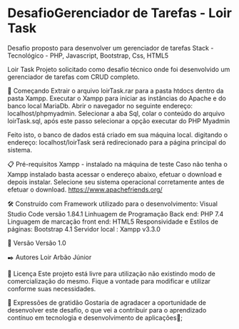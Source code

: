 # DesafioGerenciador de Tarefas - Loir Task
Desafio proposto para desenvolver um gerenciador de tarefas
Stack - Tecnológico - PHP, Javascript, Bootstrap, Css, HTML5



Loir Task
Projeto solicitado como desafio técnico onde foi desenvolvido um gerenciador de tarefas com CRUD completo.

🚀 Começando
Extrair o arquivo loirTask.rar para a pasta htdocs dentro da pasta Xampp.
Executar o Xampp para iniciar as instâncias do Apache e do banco local MariaDb.
Abrir o navegador no seguinte endereço: localhost/phpmyadmin.
Selecionar a aba Sql, colar o conteúdo do arquivo loirTask.sql, após este passo selecionar a opção executar do PHP Myadmin

Feito isto, o banco de dados está criado em sua máquina local.
digitando o endereço: localhost/loirTask será redirecionado para a página principal do sistema.

📋 Pré-requisitos
Xampp - instalado na máquina de teste
Caso não tenha o Xampp instalado basta acessar o endereço abaixo, efetuar o download e depois instalar.
Selecione seu sistema operacional corretamente antes de efetuar o download.
https://www.apachefriends.org/

🛠️ Construído com
Framework utilizado para o desenvolvimento: Visual Studio Code versão 1.84.1
Linhuagem de Programação Back end: PHP 7.4
Linguagem de marcação front end: HTML5
Responsividade e Estilos de páginas: Bootstrap 4.1
Servidor local : Xampp v3.3.0

📌 Versão
Versão 1.0 

✒️ Autores
Loir Arbão Júnior


📄 Licença
Este projeto está livre para utilização não existindo modo de comercialização do mesmo. Fique a vontade para modificar e utilizar conforme suas necessidades.

🎁 Expressões de gratidão
Gostaria de agradacer a oportunidade de desenvolver este desafio, o que vei a contribuir para o aprendizado contínuo em tecnologia e desenvolvimento de aplicações📢;


